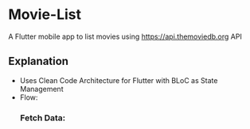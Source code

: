 # Movie-List

A Flutter mobile app to list movies using https://api.themoviedb.org API

## Explanation

- Uses Clean Code Architecture for Flutter with BLoC as State Management
- Flow:
  ### Fetch Data:  
